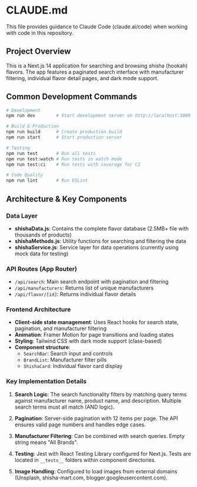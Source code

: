 # CLAUDE.md

This file provides guidance to Claude Code (claude.ai/code) when working with code in this repository.

## Project Overview

This is a Next.js 14 application for searching and browsing shisha (hookah) flavors. The app features a paginated search interface with manufacturer filtering, individual flavor detail pages, and dark mode support.

## Common Development Commands

```bash
# Development
npm run dev        # Start development server on http://localhost:3000

# Build & Production
npm run build      # Create production build
npm run start      # Start production server

# Testing
npm run test       # Run all tests
npm run test:watch # Run tests in watch mode
npm run test:ci    # Run tests with coverage for CI

# Code Quality
npm run lint       # Run ESLint
```

## Architecture & Key Components

### Data Layer
- **shishaData.js**: Contains the complete flavor database (2.5MB+ file with thousands of products)
- **shishaMethods.js**: Utility functions for searching and filtering the data
- **shishaService.js**: Service layer for data operations (currently using mock data for testing)

### API Routes (App Router)
- `/api/search`: Main search endpoint with pagination and filtering
- `/api/manufacturers`: Returns list of unique manufacturers
- `/api/flavor/[id]`: Returns individual flavor details

### Frontend Architecture
- **Client-side state management**: Uses React hooks for search state, pagination, and manufacturer filtering
- **Animation**: Framer Motion for page transitions and loading states
- **Styling**: Tailwind CSS with dark mode support (class-based)
- **Component structure**:
  - `SearchBar`: Search input and controls
  - `BrandList`: Manufacturer filter pills
  - `ShishaCard`: Individual flavor card display

### Key Implementation Details

1. **Search Logic**: The search functionality filters by matching query terms against manufacturer name, product name, and description. Multiple search terms must all match (AND logic).

2. **Pagination**: Server-side pagination with 12 items per page. The API ensures valid page numbers and handles edge cases.

3. **Manufacturer Filtering**: Can be combined with search queries. Empty string means "All Brands".

4. **Testing**: Jest with React Testing Library configured for Next.js. Tests are located in `__tests__` folders within component directories.

5. **Image Handling**: Configured to load images from external domains (Unsplash, shisha-mart.com, blogger.googleusercontent.com).